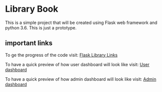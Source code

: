 # Library Book

This is a simple project that will be created using Flask web framework
and python 3.6. This is just a prototype.


## important links

To ge the progress of the code visit: [Flask Library Links](https://github.com/henrymbuguak/Hello-Books-)

To have a quick preview of how user dashboard will look like visit: [User dashboard](https://github.com/henrymbuguak/Hello-Books-)

To have a quick preview of how admin dashboard will look like visit: [Admin dashboard](https://github.com/henrymbuguak/Hello-Books-)